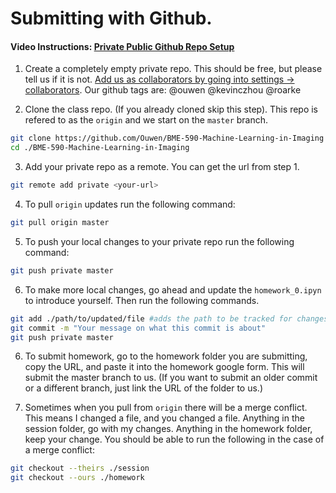 # Submitting with Github.

#### Video Instructions: [Private Public Github Repo Setup](https://youtu.be/kOZxQyfllYY)

1. Create a completely empty private repo. This should be free, but please tell us if it is not. [Add us as collaborators by going into settings -> collaborators](https://stackoverflow.com/questions/7920320/adding-a-collaborator-to-my-free-github-account). Our github tags are: @ouwen @kevinczhou @roarke


2. Clone the class repo. (If you already cloned skip this step). This repo is refered to as the `origin` and we start on the `master` branch.
```bash
git clone https://github.com/Ouwen/BME-590-Machine-Learning-in-Imaging
cd ./BME-590-Machine-Learning-in-Imaging
```

3. Add your private repo as a remote. You can get the url from step 1.
```bash
git remote add private <your-url>
```

4. To pull `origin` updates run the following command:
```bash
git pull origin master
```

5. To push your local changes to your private repo run the following command:
```bash
git push private master
```

6. To make more local changes, go ahead and update the `homework_0.ipyn` to introduce yourself. Then run the following commands.
```bash
git add ./path/to/updated/file #adds the path to be tracked for changes
git commit -m "Your message on what this commit is about"
git push private master
```

6. To submit homework, go to the homework folder you are submitting, copy the URL, and paste it into the homework google form. This will submit the master branch to us. (If you want to submit an older commit or a different branch, just link the URL of the folder to us.)


7. Sometimes when you pull from `origin` there will be a merge conflict. This means I changed a file, and you changed a file. Anything in the session folder, go with my changes. Anything in the homework folder, keep your change. You should be able to run the following in the case of a merge conflict:
```bash
git checkout --theirs ./session
git checkout --ours ./homework
```
